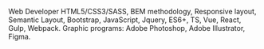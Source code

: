 Web Developer
HTML5/CSS3/SASS, BEM methodology, Responsive layout, Semantic Layout, Bootstrap, JavaScript, Jquery, ES6+, TS, Vue, React, Gulp, Webpack.
Graphic programs: Adobe Photoshop, Adobe Illustrator, Figma. 
